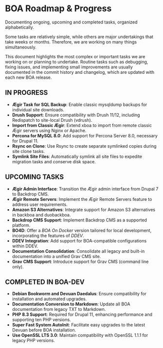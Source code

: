 # BOA Roadmap & Progress

Documenting ongoing, upcoming and completed tasks, organized alphabetically.

Some tasks are relatively simple, while others are major undertakings that take weeks or months. Therefore, we are working on many things simultaneously.

This document highlights the most complex or important tasks we are working on or planning to undertake. Routine tasks such as debugging, fixing issues, and implementing small improvements are usually documented in the commit history and changelog, which are updated with each new BOA release.

## IN PROGRESS
- **Ægir Task for SQL Backup**: Enable classic mysqldump backups for individual site downloads.
- **Drush Support**: Ensure compatibility with Drush 11/12, including Redispatch to site-local Drush (vdrush).
- **Import from Classic Ægir**: Extend xboa to import from remote classic Ægir servers using Nginx or Apache.
- **Percona for MySQL 8.0**: Add support for Percona Server 8.0, necessary for Drupal 11.
- **Rsync on Clone**: Use Rsync to create separate symlinked copies during site clone tasks.
- **Symlink Site Files**: Automatically symlink all site files to expedite migration tasks and conserve disk space.

## UPCOMING TASKS
- **Ægir Admin Interface**: Transition the Ægir admin interface from Drupal 7 to Backdrop CMS.
- **Ægir Remote Servers**: Implement the Ægir Remote Servers feature to address user requirements.
- **Amazon S3 Alternatives**: Integrate support for Amazon S3 alternatives in backboa and duobackboa.
- **Backdrop CMS Support**: Implement Backdrop CMS as a supported platform.
- **BO4D**: Offer a *BOA On Docker* version tailored for local development, incorporating the features of *DDEV*.
- **DDEV Integration**: Add support for BOA-compatible configurations within DDEV.
- **Documentation Consolidation**: Consolidate all legacy and built-in documentation into a unified Grav CMS site.
- **Grav CMS Support**: Introduce support for Grav CMS (command line only).

## COMPLETED IN BOA-DEV
- **Debian Bookworm and Devuan Daedalus**: Ensure compatibility for installation and automated upgrades.
- **Documentation Conversion to Markdown**: Update all BOA documentation from legacy TXT to Markdown.
- **PHP 8.3 Support**: Required for Drupal 11, enhancing performance and supporting ten PHP versions.
- **Super Fast System AutoInit**: Facilitate easy upgrades to the latest Devuan before BOA installation.
- **Use OpenSSL LTS 3.0**: Maintain compatibility with OpenSSL 1.1.1 for legacy PHP versions.

